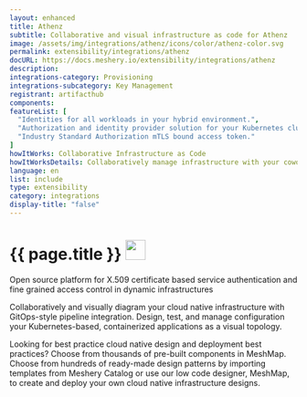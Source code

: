 ```yaml
---
layout: enhanced
title: Athenz
subtitle: Collaborative and visual infrastructure as code for Athenz
image: /assets/img/integrations/athenz/icons/color/athenz-color.svg
permalink: extensibility/integrations/athenz
docURL: https://docs.meshery.io/extensibility/integrations/athenz
description: 
integrations-category: Provisioning
integrations-subcategory: Key Management
registrant: artifacthub
components: 
featureList: [
  "Identities for all workloads in your hybrid environment.",
  "Authorization and identity provider solution for your Kubernetes clusters.",
  "Industry Standard Authorization mTLS bound access token."
]
howItWorks: Collaborative Infrastructure as Code
howItWorksDetails: Collaboratively manage infrastructure with your coworkers synchronously sharing the same designs.
language: en
list: include
type: extensibility
category: integrations
display-title: "false"
---
```

<h1>{{ page.title }} <img src="{{ page.image }}" style="width: 35px; height: 35px;" /></h1>

<p>
Open source platform for X.509 certificate based service authentication and fine grained access control in dynamic infrastructures
</p>
<p>
    Collaboratively and visually diagram your cloud native infrastructure with GitOps-style pipeline integration. Design, test, and manage configuration your Kubernetes-based, containerized applications as a visual topology.
</p>
<p>
    Looking for best practice cloud native design and deployment best practices? Choose from thousands of pre-built components in MeshMap. Choose from hundreds of ready-made design patterns by importing templates from Meshery Catalog or use our low code designer, MeshMap, to create and deploy your own cloud native infrastructure designs.
</p>
